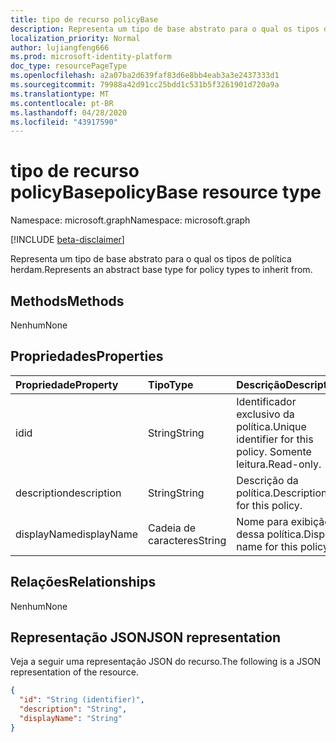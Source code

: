 ```yaml
---
title: tipo de recurso policyBase
description: Representa um tipo de base abstrato para o qual os tipos de política herdam.
localization_priority: Normal
author: lujiangfeng666
ms.prod: microsoft-identity-platform
doc_type: resourcePageType
ms.openlocfilehash: a2a07ba2d639faf83d6e8bb4eab3a3e2437333d1
ms.sourcegitcommit: 79988a42d91cc25bdd1c531b5f3261901d720a9a
ms.translationtype: MT
ms.contentlocale: pt-BR
ms.lasthandoff: 04/28/2020
ms.locfileid: "43917590"
---
```

# <a name="policybase-resource-type"></a><span data-ttu-id="6f07e-103">tipo de recurso policyBase</span><span class="sxs-lookup"><span data-stu-id="6f07e-103">policyBase resource type</span></span>

<span data-ttu-id="6f07e-104">Namespace: microsoft.graph</span><span class="sxs-lookup"><span data-stu-id="6f07e-104">Namespace: microsoft.graph</span></span>

[!INCLUDE [beta-disclaimer](../../includes/beta-disclaimer.md)]

<span data-ttu-id="6f07e-105">Representa um tipo de base abstrato para o qual os tipos de política herdam.</span><span class="sxs-lookup"><span data-stu-id="6f07e-105">Represents an abstract base type for policy types to inherit from.</span></span>

## <a name="methods"></a><span data-ttu-id="6f07e-106">Methods</span><span class="sxs-lookup"><span data-stu-id="6f07e-106">Methods</span></span>

<span data-ttu-id="6f07e-107">Nenhum</span><span class="sxs-lookup"><span data-stu-id="6f07e-107">None</span></span>

## <a name="properties"></a><span data-ttu-id="6f07e-108">Propriedades</span><span class="sxs-lookup"><span data-stu-id="6f07e-108">Properties</span></span>

| <span data-ttu-id="6f07e-109">Propriedade</span><span class="sxs-lookup"><span data-stu-id="6f07e-109">Property</span></span>     | <span data-ttu-id="6f07e-110">Tipo</span><span class="sxs-lookup"><span data-stu-id="6f07e-110">Type</span></span>        | <span data-ttu-id="6f07e-111">Descrição</span><span class="sxs-lookup"><span data-stu-id="6f07e-111">Description</span></span> |
|:-------------|:------------|:------------|
|<span data-ttu-id="6f07e-112">id</span><span class="sxs-lookup"><span data-stu-id="6f07e-112">id</span></span>|<span data-ttu-id="6f07e-113">String</span><span class="sxs-lookup"><span data-stu-id="6f07e-113">String</span></span>| <span data-ttu-id="6f07e-114">Identificador exclusivo da política.</span><span class="sxs-lookup"><span data-stu-id="6f07e-114">Unique identifier for this policy.</span></span> <span data-ttu-id="6f07e-115">Somente leitura.</span><span class="sxs-lookup"><span data-stu-id="6f07e-115">Read-only.</span></span>|
|<span data-ttu-id="6f07e-116">description</span><span class="sxs-lookup"><span data-stu-id="6f07e-116">description</span></span>|<span data-ttu-id="6f07e-117">String</span><span class="sxs-lookup"><span data-stu-id="6f07e-117">String</span></span>| <span data-ttu-id="6f07e-118">Descrição da política.</span><span class="sxs-lookup"><span data-stu-id="6f07e-118">Description for this policy.</span></span>|
|<span data-ttu-id="6f07e-119">displayName</span><span class="sxs-lookup"><span data-stu-id="6f07e-119">displayName</span></span>|<span data-ttu-id="6f07e-120">Cadeia de caracteres</span><span class="sxs-lookup"><span data-stu-id="6f07e-120">String</span></span>| <span data-ttu-id="6f07e-121">Nome para exibição dessa política.</span><span class="sxs-lookup"><span data-stu-id="6f07e-121">Display name for this policy.</span></span> |

## <a name="relationships"></a><span data-ttu-id="6f07e-122">Relações</span><span class="sxs-lookup"><span data-stu-id="6f07e-122">Relationships</span></span>

<span data-ttu-id="6f07e-123">Nenhum</span><span class="sxs-lookup"><span data-stu-id="6f07e-123">None</span></span>

## <a name="json-representation"></a><span data-ttu-id="6f07e-124">Representação JSON</span><span class="sxs-lookup"><span data-stu-id="6f07e-124">JSON representation</span></span>

<span data-ttu-id="6f07e-125">Veja a seguir uma representação JSON do recurso.</span><span class="sxs-lookup"><span data-stu-id="6f07e-125">The following is a JSON representation of the resource.</span></span>

<!-- {
  "blockType": "resource",
  "optionalProperties": [

  ],
  "@odata.type": "microsoft.graph.policyBase",
  "baseType": "",
  "keyProperty": "id"
}-->

```json
{
  "id": "String (identifier)",
  "description": "String",
  "displayName": "String"
}
```

<!-- uuid: 16cd6b66-4b1a-43a1-adaf-3a886856ed98
2019-02-04 14:57:30 UTC -->
<!-- {
  "type": "#page.annotation",
  "description": "policyBase resource",
  "keywords": "",
  "section": "documentation",
  "tocPath": ""
}-->